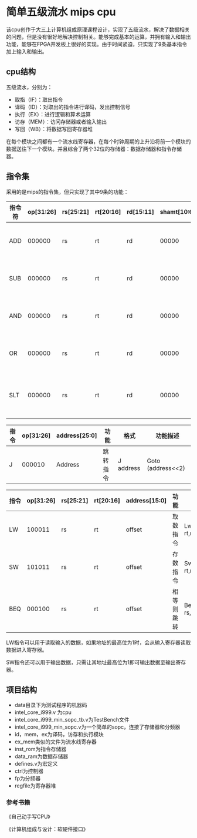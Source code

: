 # 简单五级流水 mips cpu

该cpu创作于大三上计算机组成原理课程设计，实现了五级流水，解决了数据相关的问题，但是没有很好地解决控制相关。能够完成基本的运算，并拥有输入和输出功能，能够在FPGA开发板上很好的实现。由于时间紧迫，只实现了9条基本指令加上输入和输出。

## cpu结构

五级流水，分别为：

* 取指（IF）：取出指令
* 译码（ID）：对取出的指令进行译码，发出控制信号
* 执行（EX）：进行逻辑和算术运算
* 访存（MEM）：访问存储器或者输入输出
* 写回（WB）：将数据写回寄存器堆

在每个模块之间都有一个流水线寄存器，在每个时钟周期的上升沿将前一个模块的数据送往下一个模块。并且综合了两个32位的存储器：数据存储器和指令存储器。

## 指令集

采用的是mips的指令集，但只实现了其中9条的功能：

| 指令符  | op[31:26] | rs[25:21] | rt[20:16] | rd[15:11] | shamt[10:6] | funct[5:0] | 功能    | 格式           | 功能描述               |
| ---- | --------- | --------- | --------- | --------- | ----------- | ---------- | ----- | ------------ | ------------------ |
| ADD  | 000000    | rs        | rt        | rd        | 00000       | 100000     | 寄存器加  | Add rd,rs,rt | Rd = rt + rs       |
| SUB  | 000000    | rs        | rt        | rd        | 00000       | 100010     | 寄存器减  | Sub rd,rs,rt | Rd = rs - rt       |
| AND  | 000000    | rs        | rt        | rd        | 00000       | 100100     | 寄存器与  | And rd,rs,rt | Rd = rs & rt       |
| OR   | 000000    | rs        | rt        | rd        | 00000       | 100101     | 寄存器或  | Or rd,rs,rt  | Rd = rs \| rt      |
| SLT  | 000000    | rs        | rt        | rd        | 00000       | 101010     | 小于则置位 | Slt rd,rs,rt | Rd = (rs<rt?)  1:0 |

 

| 指令   | op[31:26] | address[25:0] | 功能   | 格式        | 功能描述               |
| ---- | --------- | ------------- | ---- | --------- | ------------------ |
| J    | 000010    | Address       | 跳转指令 | J address | Goto  (address<<2) |

 

| 指令   | op[31:26] | rs[25:21] | rt[20:16] | address[15:0] | 功能    | 格式               | 功能描述                              |         |
| ---- | --------- | --------- | --------- | ------------- | ----- | ---------------- | --------------------------------- | ------- |
| LW   | 100011    | rs        | rt        | offset        | 取数指令  | Lw rt,rs(offset) | Rt=memory(rs+offset)              | Rt = in |
| SW   | 101011    | rs        | rt        | offset        | 存数指令  | Sw rt,rs(offset) | Memory(rs+offset)=rt              | Out= rt |
| BEQ  | 000100    | rs        | rt        | offset        | 相等则跳转 | Beq rs,rt,offset | If(rs == rt) goto  pc+4+offset<<4 |         |

LW指令可以用于读取输入的数据，如果地址的最高位为1时，会从输入寄存器读取数据进入寄存器。

SW指令还可以用于输出数据，只需让其地址最高位为1即可输出数据至输出寄存器。

##  项目结构

* data目录下为测试程序的机器码
* intel_core_i999.v 为cpu
* intel_core_i999_min_sopc_tb.v为TestBench文件
* intel_core_i999_min_sopc.v为一个简单的sopc，连接了存储器和分频器
* id，mem，ex为译码，访存和执行模块
* ex_mem类似的文件为流水线寄存器
* inst_rom为指令存储器
* data_ram为数据存储器
* defines.v为宏定义
* ctrl为控制器
* fp为分频器
* regfile为寄存器堆



### 参考书籍

《自己动手写CPU》

《计算机组成与设计：软硬件接口》